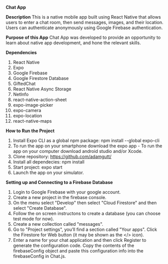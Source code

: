 **Chat App**

**Description**
This is a native mobile app built using React Native that allows users to enter a chat room, then send messages, images, and their location. Users can authenticate anonymously using Google Firebase authentication. 

**Purpose of this App**
Chat App was developed to provide an opportunity to learn about native app development, and hone the relevant skills.

**Dependencies**
1. React Native
2. Expo
3. Google Firebase
4. Google Firestore Database
5. GiftedChat
6. React Native Async Storage
7. NetInfo
8. react-native-action-sheet
9. expo-image-picker
10. expo-camera
11. expo-location
12. react-native-maps

**How to Run the Project**

1. Install Expo CLI as a global npm package: npm install --global expo-cli
2. To run the app on your smartphone download the expo app - To run the app on your computer download android studio and/or Xcode.
3. Clone repository: https://github.com/adamgutt/
4. Install all dependecies: npm install
5. Start project: expo start
6. Launch the app on your simulator.

**Setting up and Connecting to a Firebase Database**

1. Login to Google Firebase with your google account.
2. Create a new project in the firebase console.
3. On the menu select "Develop" then select "Cloud Firestore" and then select "Create Database".
4. Follow the on screen instructons to create a database (you can choose test mode for now).
5. Create a new collection called "messages".
6. Go to "Project settings", you’ll find a section called "Your apps". Click the Firestore for Web button (it may be shown as the </> icon).
7. Enter a name for your chat application and then click Register to generate the configuration code. Copy the contents of the firebaseConfig object and paste this configuration info into the firebaseConfig in Chat.js.
